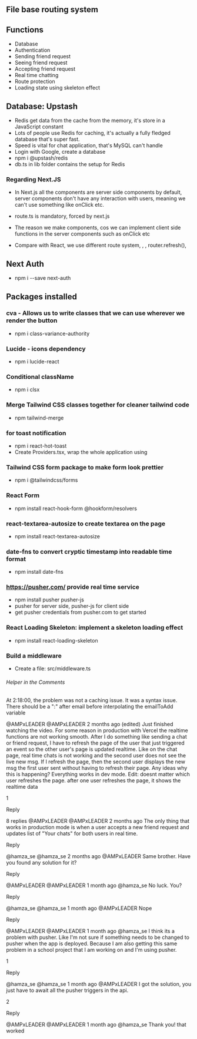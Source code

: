 ## File base routing system

## Functions

- Database
- Authentication
- Sending friend request
- Seeing friend request
- Accepting friend request
- Real time chatting
- Route protection
- Loading state using skeleton effect

## Database: Upstash

- Redis get data from the cache from the memory, it's store in a JavaScript constant
- Lots of people use Redis for caching, it's actually a fully fledged database that's super fast.
- Speed is vital for chat application, that's MySQL can't handle
- Login with Google, create a database
- npm i @upstash/redis
- db.ts in lib folder contains the setup for Redis

### Regarding Next.JS

- In Next.js all the components are server side components by default, server components don't have any interaction with users, meaning we can't use something like onClick etc.

- route.ts is mandatory, forced by next.js

- The reason we make components, cos we can implement client side functions in the server components such as onClick etc

- Compare with React, we use different route system, <Link />, <Image />, router.refresh(),

## Next Auth

- npm i --save next-auth

## Packages installed

### cva - Allows us to write classes that we can use wherever we render the button

- npm i class-variance-authority

### Lucide - icons dependency

- npm i lucide-react

### Conditional className

- npm i clsx

### Merge Tailwind CSS classes together for cleaner tailwind code

- npm tailwind-merge

### for toast notification

- npm i react-hot-toast
- Create Providers.tsx, wrap the whole application using <Providers></Providers>

### Tailwind CSS form package to make form look prettier

- npm i @tailwindcss/forms

### React Form

- npm install react-hook-form @hookform/resolvers

### react-textarea-autosize to create textarea on the page

- npm install react-textarea-autosize

### date-fns to convert cryptic timestamp into readable time format

- npm install date-fns

### https://pusher.com/ provide real time service

- npm install pusher pusher-js
- pusher for server side, pusher-js for client side
- get pusher credentials from pusher.com to get started

### React Loading Skeleton: implement a skeleton loading effect

- npm install react-loading-skeleton

### Build a middleware

- Create a file: src/middleware.ts

###### Helper in the Comments

At 2:18:00, the problem was not a caching issue. It was a syntax issue. There should be a ":" after email before interpolating the emailToAdd variable

@AMPxLEADER
@AMPxLEADER
2 months ago (edited)
Just finished watching the video. For some reason in production with Vercel the realtime functions are not working smooth. After I do something like sending a chat or friend request, I have to refresh the page of the user that just triggered an event so the other user's page is updated realtime. Like on the chat page, real time chats is not working and the second user does not see the live new msg. If I refresh the page, then the second user displays the new msg the first user sent without having to refresh their page. Any ideas why this is happening? Everything works in dev mode. Edit: doesnt matter which user refreshes the page. after one user refreshes the page, it shows the realtime data

1

Reply

8 replies
@AMPxLEADER
@AMPxLEADER
2 months ago
The only thing that works in production mode is when a user accepts a new friend request and updates list of "Your chats" for both users in real time.

Reply

@hamza_se
@hamza_se
2 months ago
@AMPxLEADER Same brother. Have you found any solution for it?

Reply

@AMPxLEADER
@AMPxLEADER
1 month ago
@hamza_se No luck. You?

Reply

@hamza_se
@hamza_se
1 month ago
@AMPxLEADER Nope

Reply

@AMPxLEADER
@AMPxLEADER
1 month ago
@hamza_se I think its a problem with pusher. Like I'm not sure if something needs to be changed to pusher when the app is deployed. Because I am also getting this same problem in a school project that I am working on and I'm using pusher.

1

Reply

@hamza_se
@hamza_se
1 month ago
@AMPxLEADER I got the solution, you just have to await all the pusher triggers in the api.

2

Reply

@AMPxLEADER
@AMPxLEADER
1 month ago
@hamza_se Thank you! that worked
